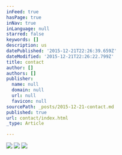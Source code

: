 ```yaml
---
inFeed: true
hasPage: true
inNav: true
inLanguage: null
starred: false
keywords: []
description: us
datePublished: '2015-12-21T22:26:39.659Z'
dateModified: '2015-12-21T22:26:22.799Z'
title: contact
author: []
authors: []
publisher:
  name: null
  domain: null
  url: null
  favicon: null
sourcePath: _posts/2015-12-21-contact.md
published: true
url: contact/index.html
_type: Article

---
```

![](https://the-grid-user-content.s3-us-west-2.amazonaws.com/62c1d55a-78a5-42ad-9ef8-0bc11e7e5625.png)
![](https://the-grid-user-content.s3-us-west-2.amazonaws.com/77cf2814-f703-47e8-8f53-4e52cc7976cd.png)
![](https://the-grid-user-content.s3-us-west-2.amazonaws.com/8a06c452-d9e8-4c54-ae2b-7ed08dd502f2.png)
